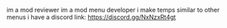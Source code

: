 im a mod reviewer
im a mod menu developer
i make temps similar to other menus
i have a discord link: https://discord.gg/NxNzxRt4gt
